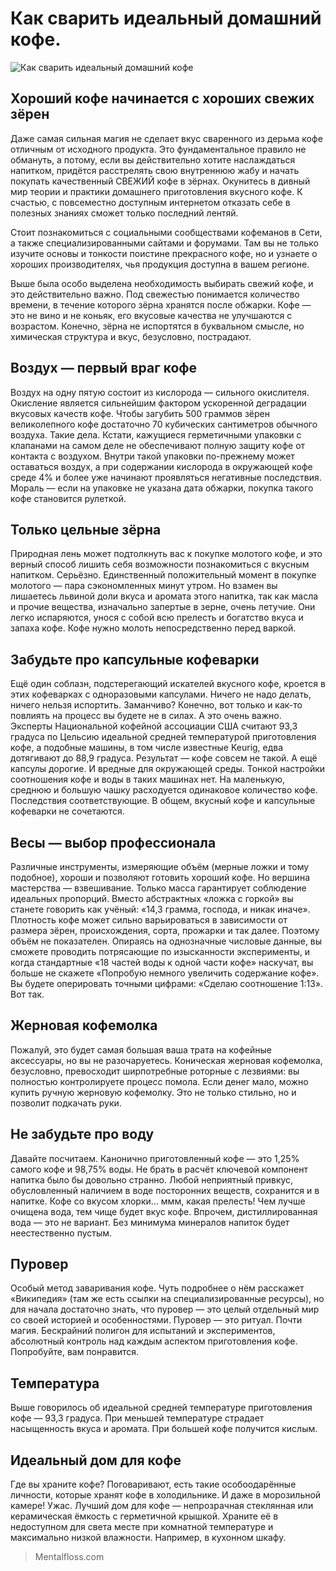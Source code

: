 # Как сварить идеальный домашний кофе.
![Как сварить идеальный домашний кофе](/images/Kulinar/Sovet/cafe.png 'Как сварить идеальный домашний кофе')

## Хороший кофе начинается с хороших свежих зёрен

Даже самая сильная магия не сделает вкус сваренного из дерьма кофе отличным от исходного продукта. Это фундаментальное правило не обмануть, а потому, если вы действительно хотите наслаждаться напитком, придётся расстрелять свою внутреннюю жабу и начать покупать качественный СВЕЖИЙ кофе в зёрнах. Окунитесь в дивный мир теории и практики домашнего приготовления вкусного кофе. К счастью, с повсеместно доступным интернетом отказать себе в полезных знаниях сможет только последний лентяй.

Стоит познакомиться с социальными сообществами кофеманов в Сети, а также специализированными сайтами и форумами. Там вы не только изучите основы и тонкости поистине прекрасного кофе, но и узнаете о хороших производителях, чья продукция доступна в вашем регионе.

Выше была особо выделена необходимость выбирать свежий кофе, и это действительно важно. Под свежестью понимается количество времени, в течение которого зёрна хранятся после обжарки. Кофе — это не вино и не коньяк, его вкусовые качества не улучшаются с возрастом. Конечно, зёрна не испортятся в буквальном смысле, но химическая структура и вкус, безусловно, пострадают.

## Воздух — первый враг кофе

Воздух на одну пятую состоит из кислорода — сильного окислителя. Окисление является сильнейшим фактором ускоренной деградации вкусовых качеств кофе. Чтобы загубить 500 граммов зёрен великолепного кофе достаточно 70 кубических сантиметров обычного воздуха. Такие дела. Кстати, кажущиеся герметичными упаковки с клапанами на самом деле не обеспечивают полную защиту кофе от контакта с воздухом. Внутри такой упаковки по-прежнему может оставаться воздух, а при содержании кислорода в окружающей кофе среде 4% и более уже начинают проявляться негативные последствия. Мораль — если на упаковке не указана дата обжарки, покупка такого кофе становится рулеткой.

## Только цельные зёрна

Природная лень может подтолкнуть вас к покупке молотого кофе, и это верный способ лишить себя возможности познакомиться с вкусным напитком. Серьёзно. Единственный положительный момент в покупке молотого — пара сэкономленных минут утром. Но взамен вы лишаетесь львиной доли вкуса и аромата этого напитка, так как масла и прочие вещества, изначально запертые в зерне, очень летучие. Они легко испаряются, унося с собой всю прелесть и богатство вкуса и запаха кофе. Кофе нужно молоть непосредственно перед варкой.

## Забудьте про капсульные кофеварки

Ещё один соблазн, подстерегающий искателей вкусного кофе, кроется в этих кофеварках с одноразовыми капсулами. Ничего не надо делать, ничего нельзя испортить. Заманчиво? Конечно, вот только и как-то повлиять на процесс вы будете не в силах. А это очень важно. Эксперты Национальной кофейной ассоциации США считают 93,3 градуса по Цельсию идеальной средней температурой приготовления кофе, а подобные машины, в том числе известные Keurig, едва дотягивают до 88,9 градуса. Результат — кофе совсем не такой. А ещё капсулы дорогие. И вредные для окружающей среды. Тонкой настройки соотношения кофе и воды в таких машинах нет. На маленькую, среднюю и большую чашку расходуется одинаковое количество кофе. Последствия соответствующие. В общем, вкусный кофе и капсульные кофеварки не сочетаются.

## Весы — выбор профессионала

Различные инструменты, измеряющие объём (мерные ложки и тому подобное), хороши и позволяют готовить хороший кофе. Но вершина мастерства — взвешивание. Только масса гарантирует соблюдение идеальных пропорций. Вместо абстрактных «ложка с горкой» вы станете говорить как учёный: «14,3 грамма, господа, и никак иначе». Плотность кофе может сильно варьироваться в зависимости от размера зёрен, происхождения, сорта, прожарки и так далее. Поэтому объём не показателен. Опираясь на однозначные числовые данные, вы сможете проводить потрясающие по изысканности эксперименты, и когда стандартные «18 частей воды к одной части кофе» наскучат, вы больше не скажете «Попробую немного увеличить содержание кофе». Вы будете оперировать точными цифрами: «Сделаю соотношение 1:13». Вот так.

## Жерновая кофемолка

Пожалуй, это будет самая большая ваша трата на кофейные аксессуары, но вы не разочаруетесь. Коническая жерновая кофемолка, безусловно, превосходит ширпотребные роторные с лезвиями: вы полностью контролируете процесс помола. Если денег мало, можно купить ручную жерновую кофемолку. Это не только стильно, но и позволит подкачать руки.

## Не забудьте про воду

Давайте посчитаем. Канонично приготовленный кофе — это 1,25% самого кофе и 98,75% воды. Не брать в расчёт ключевой компонент напитка было бы довольно странно. Любой неприятный привкус, обусловленный наличием в воде посторонних веществ, сохранится и в напитке. Кофе со вкусом хлорки… ммм, какая прелесть! Чем лучше очищена вода, тем чище будет вкус кофе. Впрочем, дистиллированная вода — это не вариант. Без минимума минералов напиток будет неестественно пустым.

## Пуровер

Особый метод заваривания кофе. Чуть подробнее о нём расскажет «Википедия» (там же есть ссылки на специализированные ресурсы), но для начала достаточно знать, что пуровер — это целый отдельный мир со своей историей и особенностями. Пуровер — это ритуал. Почти магия. Бескрайний полигон для испытаний и экспериментов, абсолютный контроль над каждым аспектом приготовления кофе. Попробуйте, вам понравится.

## Температура

Выше говорилось об идеальной средней температуре приготовления кофе — 93,3 градуса. При меньшей температуре страдает насыщенность вкуса и аромата. При большей кофе получится кислым.

## Идеальный дом для кофе

Где вы храните кофе? Поговаривают, есть такие особоодарённые личности, которые хранят кофе в холодильнике. И даже в морозильной камере! Ужас. Лучший дом для кофе — непрозрачная стеклянная или керамическая ёмкость с герметичной крышкой. Храните её в недоступном для света месте при комнатной температуре и максимально низкой влажности. Например, в кухонном шкафу.

> Mentalfloss.com
